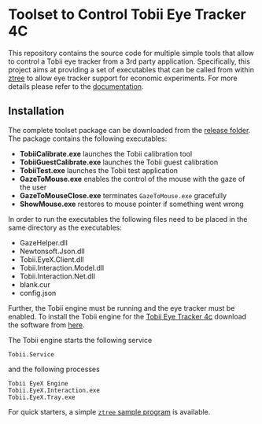 # Toolset to Control Tobii Eye Tracker 4C

This repository contains the source code for multiple simple tools that allow to control a Tobii eye tracker from a 3rd party application.
Specifically, this project aims at providing a set of executables that can be called from within [ztree](http://www.ztree.uzh.ch/en.html) to allow eye tracker support for economic experiments.
For more details please refer to the [documentation](http://tpf.fluido.as:10012/TBI/TBI-tobii_eye_tracker_gaze/blob/master/doc/tutorial.pdf).

## Installation
The complete toolset package can be downloaded from the [release folder](http://tpf.fluido.as:10012/TBI/TBI-tobii_eye_tracker_gaze/blob/master/release).
The package contains the following executables:

 - **TobiiCalibrate.exe** launches the Tobii calibration tool
 - **TobiiGuestCalibrate.exe** launches the Tobii guest calibration
 - **TobiiTest.exe** launches the Tobii test application
 - **GazeToMouse.exe** enables the control of the mouse with the gaze of the user
 - **GazeToMouseClose.exe** terminates ``GazeToMouse.exe`` gracefully
 - **ShowMouse.exe** restores to mouse pointer if something went wrong

In order to run the executables the following files need to be placed in the same directory as the executables:

 - GazeHelper.dll
 - Newtonsoft.Json.dll
 - Tobii.EyeX.Client.dll
 - Tobii.Interaction.Model.dll
 - Tobii.Interaction.Net.dll
 - blank.cur
 - config.json


Further, the Tobii engine must be running and the eye tracker must be enabled.
To install the Tobii engine for the [Tobii Eye Tracker 4c](https://tobiigaming.com/eye-tracker-4c/) download the software from [here](https://tobiigaming.com/downloadlatest/?bundle=tobii-core).

The Tobii engine starts the following service

    Tobii.Service

and the following processes

    Tobii EyeX Engine
    Tobii.EyeX.Interaction.exe
    Tobii.EyeX.Tray.exe

For quick starters, a simple [``ztree`` sample program](http://tpf.fluido.as:10012/TBI/TBI-tobii_eye_tracker_gaze/blob/master/sample/template.ztt) is available.
